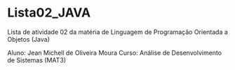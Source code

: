 # Lista02_JAVA
Lista de atividade 02 da matéria de Linguagem de Programação Orientada a Objetos (Java)

Aluno: Jean Michell de Oliveira Moura
Curso: Análise de Desenvolvimento de Sistemas (MAT3)
